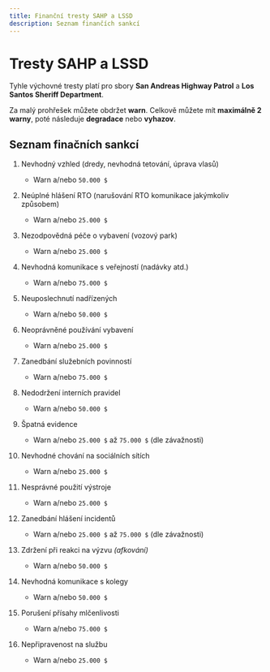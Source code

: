 ```yaml
---
title: Finanční tresty SAHP a LSSD
description: Seznam finančích sankcí
---
```

<script setup>
  const gAds = import.meta.env.VITE_GADS;
</script>

# Tresty SAHP a LSSD

Tyhle výchovné tresty platí pro sbory **San Andreas Highway Patrol** a **Los Santos Sheriff Department**.

Za malý prohřešek můžete obdržet **warn**. Celkově můžete mít **maximálně 2 warny**, poté následuje **degradace** nebo **vyhazov**.

## Seznam finačních sankcí

1. Nevhodný vzhled (dredy, nevhodná tetování, úprava vlasů)
   - Warn a/nebo `50.000 $`

2. Neúplné hlášení RTO (narušování RTO komunikace jakýmkoliv způsobem)
   - Warn a/nebo `25.000 $`

3. Nezodpovědná péče o vybavení (vozový park)
   - Warn a/nebo `25.000 $`

4. Nevhodná komunikace s veřejností (nadávky atd.)
   - Warn a/nebo `75.000 $`

5. Neuposlechnutí nadřízených
   - Warn a/nebo `50.000 $`

6. Neoprávněné používání vybavení
   - Warn a/nebo `25.000 $`

7. Zanedbání služebních povinností
   - Warn a/nebo `75.000 $`

8. Nedodržení interních pravidel
   - Warn a/nebo `50.000 $`

9. Špatná evidence
   - Warn a/nebo `25.000 $` až `75.000 $` (dle závažnosti)

10. Nevhodné chování na sociálních sítích
    - Warn a/nebo `25.000 $`

11. Nesprávné použití výstroje
    - Warn a/nebo `25.000 $`

12. Zanedbání hlášení incidentů
    - Warn a/nebo `25.000 $` až `75.000 $` (dle závažnosti)

13. Zdržení při reakci na výzvu *(afkování)*
    - Warn a/nebo `50.000 $`

14. Nevhodná komunikace s kolegy
    - Warn a/nebo `50.000 $`

15. Porušení přísahy mlčenlivosti
    - Warn a/nebo `75.000 $`

16. Nepřipravenost na službu
    - Warn a/nebo `25.000 $`
